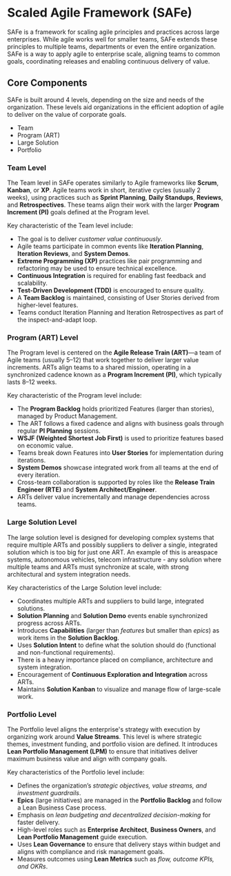 # Scaled Agile Framework (SAFe)

SAFe is a framework for scaling agile principles and practices across large enterprises. While agile works well for smaller teams, SAFe extends these principles to multiple teams, departments or even the entire organization. SAFe is a way to apply agile to enterprise scale, aligning teams to common goals, coordinating releases and enabling continuous delivery of value.

## Core Components

SAFe is built around 4 levels, depending on the size and needs of the organization. These levels aid organizations in the efficient adoption of agile to deliver on the value of corporate goals.

* Team
* Program (ART)
* Large Solution
* Portfolio

### Team Level

The Team level in SAFe operates similarly to Agile frameworks like **Scrum**, **Kanban**, or **XP**. Agile teams work in short, iterative cycles (usually 2 weeks), using practices such as **Sprint Planning**, **Daily Standups**, **Reviews**, and **Retrospectives**. These teams align their work with the larger **Program Increment (PI)** goals defined at the Program level.

Key characteristic of the Team level include:

* The goal is to deliver *customer value continuously*.
* Agile teams participate in common events like **Iteration Planning**, **Iteration Reviews**, and **System Demos**.
* **Extreme Programming (XP)** practices like pair programming and refactoring may be used to ensure technical excellence.
* **Continuous Integration** is required for enabling fast feedback and scalability.
* **Test-Driven Development (TDD)** is encouraged to ensure quality.
* A **Team Backlog** is maintained, consisting of User Stories derived from higher-level features.
* Teams conduct Iteration Planning and Iteration Retrospectives as part of the inspect-and-adapt loop.

### Program (ART) Level

The Program level is centered on the **Agile Release Train (ART)**—a team of Agile teams (usually 5–12) that work together to deliver larger value increments. ARTs align teams to a shared mission, operating in a synchronized cadence known as a **Program Increment (PI)**, which typically lasts 8–12 weeks.

Key characteristic of the Program level include:

* The **Program Backlog** holds prioritized Features (larger than stories), managed by Product Management.
* The ART follows a fixed cadence and aligns with business goals through regular **PI Planning** sessions.
* **WSJF (Weighted Shortest Job First)** is used to prioritize features based on economic value.
* Teams break down Features into **User Stories** for implementation during iterations.
* **System Demos** showcase integrated work from all teams at the end of every iteration.
* Cross-team collaboration is supported by roles like the **Release Train Engineer (RTE)** and **System Architect/Engineer**.
* ARTs deliver value incrementally and manage dependencies across teams.

### Large Solution Level

The large solution level is designed for developing complex systems that require multiple ARTs and possibly suppliers to deliver a single, integrated solution which is too big for just one ART. An example of this is areaspace systems, autonomous vehicles, telecom infrastructure - any solution where multiple teams and ARTs must synchronize at scale, with strong architectural and system integration needs.

Key characteristics of the Large Solution level include:

* Coordinates multiple ARTs and suppliers to build large, integrated solutions.
* **Solution Planning** and **Solution Demo** events enable synchronized progress across ARTs.
* Introduces **Capabilities** (larger than *features* but smaller than *epics*) as work items in the **Solution Backlog**.
* Uses **Solution Intent** to define what the solution should do (functional and non-functional requirements).
* There is a heavy importance placed on compliance, architecture and system integration.
* Encouragement of **Continuous Exploration and Integration** across ARTs.
* Maintains **Solution Kanban** to visualize and manage flow of large-scale work.

### Portfolio Level

The Portfolio level aligns the enterprise's strategy with execution by organizing work around **Value Streams**. This level is where strategic themes, investment funding, and portfolio vision are defined. It introduces **Lean Portfolio Management (LPM)** to ensure that initiatives deliver maximum business value and align with company goals.

Key characteristics of the Portfolio level include:

* Defines the organization’s *strategic objectives, value streams, and investment guardrails*.
* **Epics** (large initiatives) are managed in the **Portfolio Backlog** and follow a Lean Business Case process.
* Emphasis on *lean budgeting and decentralized decision-making* for faster delivery.
* High-level roles such as **Enterprise Architect**, **Business Owners**, and **Lean Portfolio Management** guide execution.
* Uses **Lean Governance** to ensure that delivery stays within budget and aligns with compliance and risk management goals.
* Measures outcomes using **Lean Metrics** such as *flow, outcome KPIs, and OKRs*.
